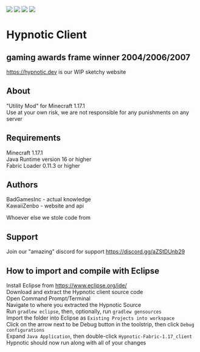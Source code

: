 ![](https://img.shields.io/badge/0%25-optimized-brightgreen?style=for-the-badge&logo=appveyor)
![](https://img.shields.io/badge/Made%20by-skript%20kiddies-red?style=for-the-badge&logo=appveyor)
![](https://img.shields.io/badge/100%25-spaghetti-orange?style=for-the-badge&logo=appveyor)
![](https://img.shields.io/badge/works-sometimes-blue?style=for-the-badge&logo=appveyor)

# Hypnotic Client  
## gaming awards frame winner 2004/2006/2007  
https://hypnotic.dev is our WIP sketchy website
  
## About
"Utility Mod" for Minecraft 1.17.1  
Use at your own risk, we are not responsible for any punishments on any server  
  
## Requirements  
Minecraft 1.17.1  
Java Runtime version 16 or higher  
Fabric Loader 0.11.3 or higher  
  
## Authors  
BadGamesInc - actual knowledge  
KawaiiZenbo - website and api

Whoever else we stole code from  

## Support
Join our "amazing" discord for support https://discord.gg/aZStDUnb29
  
## How to import and compile with Eclipse  
Install Eclipse from https://www.eclipse.org/ide/  
Download and extract the Hypnotic client source code  
Open Command Prompt/Terminal  
Navigate to where you extracted the Hypnotic Source  
Run `gradlew eclipse`, then, optionally, run `gradlew gensources`  
Import the folder into Eclipse as `Existing Projects into workspace`  
Click on the arrow next to be Debug button in the toolstrip, then click `Debug configurations`  
Expand `Java Application`, then double-click `Hypnotic-Fabric-1.17_client`  
Hypnotic should now run along with all of your changes  
  
